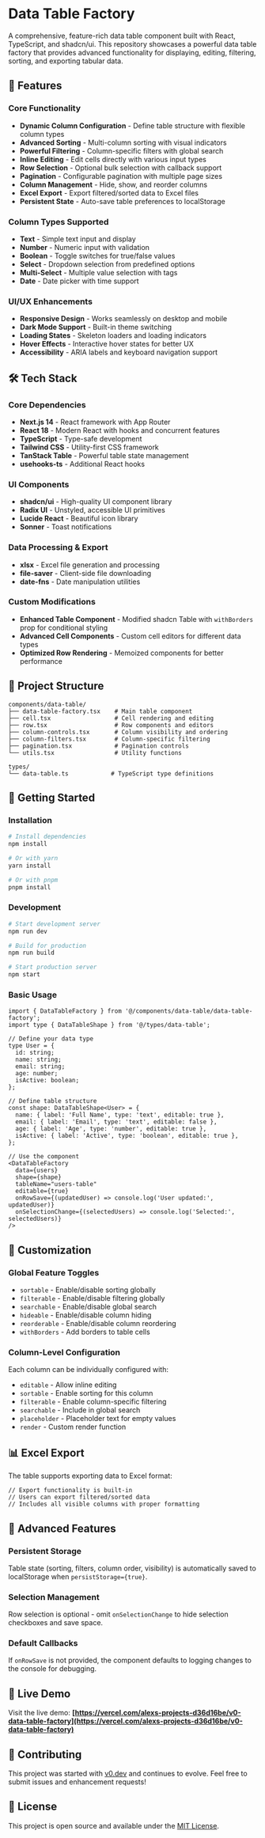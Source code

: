 # Data Table Factory

A comprehensive, feature-rich data table component built with React, TypeScript, and shadcn/ui. This repository showcases a powerful data table factory that provides advanced functionality for displaying, editing, filtering, sorting, and exporting tabular data.

## 🚀 Features

### Core Functionality
- **Dynamic Column Configuration** - Define table structure with flexible column types
- **Advanced Sorting** - Multi-column sorting with visual indicators
- **Powerful Filtering** - Column-specific filters with global search
- **Inline Editing** - Edit cells directly with various input types
- **Row Selection** - Optional bulk selection with callback support
- **Pagination** - Configurable pagination with multiple page sizes
- **Column Management** - Hide, show, and reorder columns
- **Excel Export** - Export filtered/sorted data to Excel files
- **Persistent State** - Auto-save table preferences to localStorage

### Column Types Supported
- **Text** - Simple text input and display
- **Number** - Numeric input with validation
- **Boolean** - Toggle switches for true/false values
- **Select** - Dropdown selection from predefined options
- **Multi-Select** - Multiple value selection with tags
- **Date** - Date picker with time support

### UI/UX Enhancements
- **Responsive Design** - Works seamlessly on desktop and mobile
- **Dark Mode Support** - Built-in theme switching
- **Loading States** - Skeleton loaders and loading indicators
- **Hover Effects** - Interactive hover states for better UX
- **Accessibility** - ARIA labels and keyboard navigation support

## 🛠️ Tech Stack

### Core Dependencies
- **Next.js 14** - React framework with App Router
- **React 18** - Modern React with hooks and concurrent features
- **TypeScript** - Type-safe development
- **Tailwind CSS** - Utility-first CSS framework
- **TanStack Table** - Powerful table state management
- **usehooks-ts** - Additional React hooks

### UI Components
- **shadcn/ui** - High-quality UI component library
- **Radix UI** - Unstyled, accessible UI primitives
- **Lucide React** - Beautiful icon library
- **Sonner** - Toast notifications

### Data Processing & Export
- **xlsx** - Excel file generation and processing
- **file-saver** - Client-side file downloading
- **date-fns** - Date manipulation utilities

### Custom Modifications
- **Enhanced Table Component** - Modified shadcn Table with `withBorders` prop for conditional styling
- **Advanced Cell Components** - Custom cell editors for different data types
- **Optimized Row Rendering** - Memoized components for better performance

## 📁 Project Structure

```
components/data-table/
├── data-table-factory.tsx    # Main table component
├── cell.tsx                  # Cell rendering and editing
├── row.tsx                   # Row components and editors
├── column-controls.tsx       # Column visibility and ordering
├── column-filters.tsx        # Column-specific filtering
├── pagination.tsx            # Pagination controls
└── utils.tsx                 # Utility functions

types/
└── data-table.ts            # TypeScript type definitions
```

## 🚀 Getting Started

### Installation

```bash
# Install dependencies
npm install

# Or with yarn
yarn install

# Or with pnpm
pnpm install
```

### Development

```bash
# Start development server
npm run dev

# Build for production
npm run build

# Start production server
npm start
```

### Basic Usage

```tsx
import { DataTableFactory } from '@/components/data-table/data-table-factory';
import type { DataTableShape } from '@/types/data-table';

// Define your data type
type User = {
  id: string;
  name: string;
  email: string;
  age: number;
  isActive: boolean;
};

// Define table structure
const shape: DataTableShape<User> = {
  name: { label: 'Full Name', type: 'text', editable: true },
  email: { label: 'Email', type: 'text', editable: false },
  age: { label: 'Age', type: 'number', editable: true },
  isActive: { label: 'Active', type: 'boolean', editable: true },
};

// Use the component
<DataTableFactory
  data={users}
  shape={shape}
  tableName="users-table"
  editable={true}
  onRowSave={(updatedUser) => console.log('User updated:', updatedUser)}
  onSelectionChange={(selectedUsers) => console.log('Selected:', selectedUsers)}
/>
```

## 🎨 Customization

### Global Feature Toggles
- `sortable` - Enable/disable sorting globally
- `filterable` - Enable/disable filtering globally
- `searchable` - Enable/disable global search
- `hideable` - Enable/disable column hiding
- `reorderable` - Enable/disable column reordering
- `withBorders` - Add borders to table cells

### Column-Level Configuration
Each column can be individually configured with:
- `editable` - Allow inline editing
- `sortable` - Enable sorting for this column
- `filterable` - Enable column-specific filtering
- `searchable` - Include in global search
- `placeholder` - Placeholder text for empty values
- `render` - Custom render function

## 📊 Excel Export

The table supports exporting data to Excel format:

```tsx
// Export functionality is built-in
// Users can export filtered/sorted data
// Includes all visible columns with proper formatting
```

## 🔧 Advanced Features

### Persistent Storage
Table state (sorting, filters, column order, visibility) is automatically saved to localStorage when `persistStorage={true}`.

### Selection Management
Row selection is optional - omit `onSelectionChange` to hide selection checkboxes and save space.

### Default Callbacks
If `onRowSave` is not provided, the component defaults to logging changes to the console for debugging.

## 🚀 Live Demo

Visit the live demo: **[https://vercel.com/alexs-projects-d36d16be/v0-data-table-factory](https://vercel.com/alexs-projects-d36d16be/v0-data-table-factory)**

## 🤝 Contributing

This project was started with [v0.dev](https://v0.dev) and continues to evolve. Feel free to submit issues and enhancement requests!

## 📝 License

This project is open source and available under the [MIT License](LICENSE).